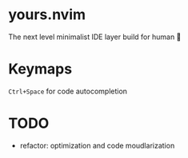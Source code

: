 # yours.nvim

The next level minimalist IDE layer build for human 👻

# Keymaps

`Ctrl+Space` for code autocompletion

# TODO

- refactor: optimization and code moudlarization
